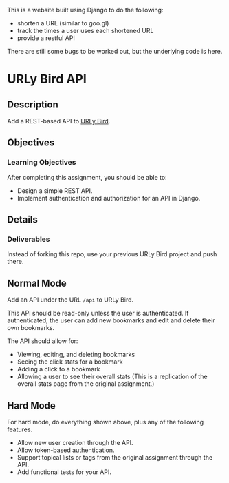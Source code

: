 This is a website built using Django to do the following:
 - shorten a URL (similar to goo.gl)
 - track the times a user uses each shortened URL
 - provide a restful API

There are still some bugs to be worked out, but the underlying code is here.


# URLy Bird API

## Description

Add a REST-based API to [URLy Bird](https://github.com/tiy-gvl-python/urly-bird-lite).

## Objectives

### Learning Objectives

After completing this assignment, you should be able to:

* Design a simple REST API.
* Implement authentication and authorization for an API in Django.

## Details

### Deliverables

Instead of forking this repo, use your previous URLy Bird project and push there.

## Normal Mode

Add an API under the URL `/api` to URLy Bird.

This API should be read-only unless the user is authenticated. If authenticated,
the user can add new bookmarks and edit and delete their own bookmarks.

The API should allow for:

* Viewing, editing, and deleting bookmarks
* Seeing the click stats for a bookmark
* Adding a click to a bookmark
* Allowing a user to see their overall stats (This is a replication of the
  overall stats page from the original assignment.)

## Hard Mode

For hard mode, do everything shown above, plus any of the following features.

* Allow new user creation through the API.
* Allow token-based authentication.
* Support topical lists or tags from the original assignment through the API.
* Add functional tests for your API.

